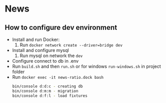 # News

## How to configure dev environment

- Install and run Docker:
    1. Run `docker network create --driver=bridge dev`
- Install and configure mysql
    1. Run mysql on network the `dev`
- Configure connect to db in .env
- Run `build.sh` and then `run.sh` or for windows `run-windows.sh` in project folder
- Run `docker exec -it news-ratio.dock bash`
    ```bash
    bin/console d:d:c - creating db
    bin/console d:m:m - migration
    bin/console d:f:l - load fixtures
